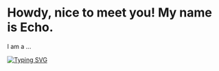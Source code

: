 #                                          Howdy, nice to meet you! My name is Echo.

I am a ...

[![Typing SVG](https://readme-typing-svg.demolab.com/?lines=Pythonista;Data+Analyst;Technical+Writer)](https://git.io/typing-svg)
